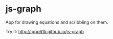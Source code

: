 js-graph
========

App for drawing equations and scribbling on them.

Try it: http://ippo615.github.io/js-graph
